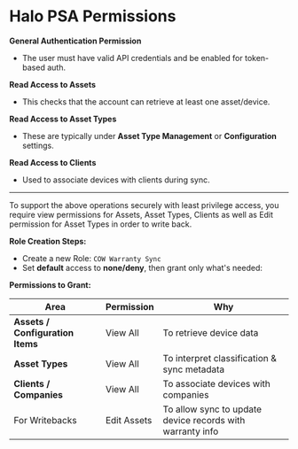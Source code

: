 # Halo PSA Permissions

**General Authentication Permission**

* The user must have valid API credentials and be enabled for token-based auth.

**Read Access to Assets**

* This checks that the account can retrieve at least one asset/device.

**Read Access to Asset Types**

* These are typically under **Asset Type Management** or **Configuration** settings.

**Read Access to Clients**

* Used to associate devices with clients during sync.

***

To support the above operations securely with least privilege access, you require view permissions for Assets, Asset Types, Clients as well as Edit permission for Asset Types in order to write back.

**Role Creation Steps:**

* Create a new Role: `COW Warranty Sync`
* Set **default** access to **none/deny**, then grant only what's needed:

**Permissions to Grant:**

| Area                             | Permission  | Why                                                       |
| -------------------------------- | ----------- | --------------------------------------------------------- |
| **Assets / Configuration Items** | View All    | To retrieve device data                                   |
| **Asset Types**                  | View All    | To interpret classification & sync metadata               |
| **Clients / Companies**          | View All    | To associate devices with companies                       |
| For Writebacks                   | Edit Assets | To allow sync to update device records with warranty info |
